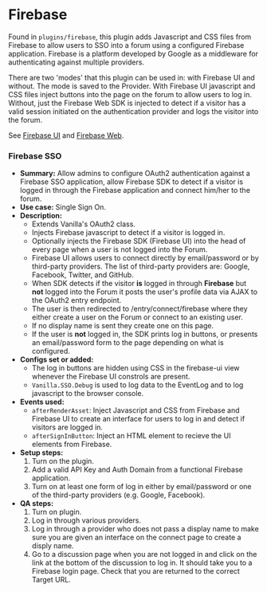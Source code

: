 # Firebase

Found in `plugins/firebase`, this plugin adds Javascript and CSS files from Firebase to allow users to SSO into a forum using a configured Firebase application. Firebase is a platform  developed by Google as a middleware for authenticating against multiple providers. 

There are two 'modes' that this plugin can be used in: with Firebase UI and without. The mode is saved to the Provider. With Firebase UI javascript and CSS files inject buttons into the page on the forum to allow users to log in. Without, just the Firebase Web SDK is injected to detect if a visitor has a valid session initiated on the authentication provider and logs the visitor into the forum.

See [Firebase UI](https://github.com/firebase/FirebaseUI) and [Firebase Web](https://github.com/firebase/firebaseui-web).

### Firebase SSO

- **Summary:** Allow admins to configure OAuth2 authentication against a Firebase SSO application, allow Firebase SDK to detect if a visitor is logged in through the Firebase application and connect him/her to the forum.
- **Use case:** Single Sign On.
- **Description:** 
	- Extends Vanilla's OAuth2 class.
	- Injects Firebase javascript to detect if a visitor is logged in.
	- Optionally injects the Firebase SDK (Firebase UI) into the head of every page when a user is not logged into the Forum.
	- Firebase UI allows users to connect directly by email/password or by third-party providers. The list of third-party providers are: Google, Facebook, Twitter, and GitHub.
	- When SDK detects if the visitor **is** logged in through **Firebase** but **not** logged into the Forum it posts the user's profile data via AJAX to the OAuth2 entry endpoint.
	- The user is then redirected to /entry/connect/firebase where they either create a user on the Forum or connect to an existing user. 
	- If no display name is sent they create one on this page. 
	- If the user is **not** logged in, the SDK prints log in buttons, or presents an email/password form to the page depending on what is configured.
- **Configs set or added:**
    - The log in buttons are hidden using CSS in the firebase-ui view whenever the Firebase UI constrols are present.
    - `Vanilla.SSO.Debug` is used to log data to the EventLog and to log javascript to the browser console. 
- **Events used:**
	- `afterRenderAsset`: Inject Javascript and CSS from Firebase  and Firebase UI to create an interface for users to log in and detect if visitors are logged in.
	- `afterSignInButton`: Inject an HTML element to recieve the UI elements from Firebase.
- **Setup steps:**
    1. Turn on the plugin.
    2. Add a valid API Key and Auth Domain from a functional Firebase application.
    3. Turn on at least one form of log in either by email/password or one of the third-party providers (e.g. Google, Facebook).
- **QA steps:**
    1. Turn on plugin.
    2. Log in through various providers.
    3. Log in through a provider who does not pass a display name to make sure you are given an interface on the connect page to create a disply name.
    4. Go to a discussion page when you are not logged in and click on the link at the bottom of the discussion to log in. It should take you to a Firebase login page. Check that you are returned to the correct Target URL.
